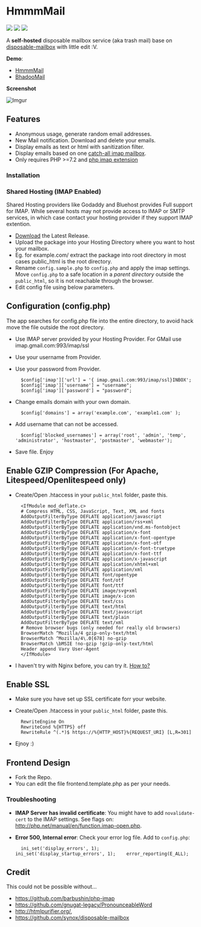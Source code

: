 # HmmmMail

![](https://img.shields.io/badge/version-0.1b-blue.svg)    ![](https://img.shields.io/badge/php-%3E%3D7.2-green.svg) ![](https://img.shields.io/badge/status-beta-lightgrey.svg)

A **self-hosted** disposable mailbox service (aka trash mail) base on [disposable-mailbox](https://github.com/synox/disposable-mailbox) with little edit :V.

**Demo**: 
* [HmmmMail](https://sharelun.com/)
* [BhadooMail](https://inbox.bhadoomail.com/inbox/) 

**Screenshot**

![Imgur](https://i.imgur.com/2Lqnp75.png)

## Features

* Anonymous usage, generate random email addresses. 
* New Mail notification. Download and delete your emails.
* Display emails as text or html with sanitization  filter. 
* Display emails based on one [catch-all imap mailbox](https://www.google.ch/search?q=how+to+setup+catch-all+imap+mailbox).
* Only requires PHP  >=7.2 and [php imap extension](http://php.net/manual/book.imap.php)

### Installation

### Shared Hosting (IMAP Enabled)

Shared Hosting providers like Godaddy and Bluehost provides Full support for IMAP. While several hosts may not provide access to IMAP or SMTP services, in which case contact your hosting provider if they support IMAP extention.

* [Download](https://github.com/HmmmmInc/HmmmMail/releases/latest) the Latest Release.
* Upload the package into your Hosting Directory where you want to host your mailbox.
* Eg. for example.com/ extract the package into root directory in most cases public_html is the root directory.
* Rename `config.sample.php` to `config.php` and apply the imap settings. Move `config.php` to a safe location in a *parent directory* outside the `public_html`, so it is not reachable through the browser.
* Edit config file using below parameters.

## Configuration (config.php)

The app searches for config.php file into the entire directory, to avoid hack move the file outside the root directory.

* Use IMAP server provided by your Hosting Provider. For GMail use imap.gmail.com:993/imap/ssl
* Use your username from Provider.
* Use your password from Provider.

        $config['imap']['url'] = '{ imap.gmail.com:993/imap/ssl}INBOX';
        $config['imap']['username'] = "username";
        $config['imap']['password'] = "password";

* Change emails domain with your own domain.

        $config['domains'] = array('example.com', 'example1.com' );

* Add username that can not be accessed.

        $config['blocked_usernames'] = array('root', 'admin', 'temp', 'administrator', 'hostmaster', 'postmaster', 'webmaster');
* Save file. Enjoy

## Enable GZIP Compression (For Apache, Litespeed/Openlitespeed only)
* Create/Open .htaccess in your `public_html` folder, paste this.

        <IfModule mod_deflate.c>
        # Compress HTML, CSS, JavaScript, Text, XML and fonts
        AddOutputFilterByType DEFLATE application/javascript
        AddOutputFilterByType DEFLATE application/rss+xml
        AddOutputFilterByType DEFLATE application/vnd.ms-fontobject
        AddOutputFilterByType DEFLATE application/x-font
        AddOutputFilterByType DEFLATE application/x-font-opentype
        AddOutputFilterByType DEFLATE application/x-font-otf
        AddOutputFilterByType DEFLATE application/x-font-truetype
        AddOutputFilterByType DEFLATE application/x-font-ttf
        AddOutputFilterByType DEFLATE application/x-javascript
        AddOutputFilterByType DEFLATE application/xhtml+xml
        AddOutputFilterByType DEFLATE application/xml
        AddOutputFilterByType DEFLATE font/opentype
        AddOutputFilterByType DEFLATE font/otf
        AddOutputFilterByType DEFLATE font/ttf
        AddOutputFilterByType DEFLATE image/svg+xml
        AddOutputFilterByType DEFLATE image/x-icon
        AddOutputFilterByType DEFLATE text/css
        AddOutputFilterByType DEFLATE text/html
        AddOutputFilterByType DEFLATE text/javascript
        AddOutputFilterByType DEFLATE text/plain
        AddOutputFilterByType DEFLATE text/xml
        # Remove browser bugs (only needed for really old browsers)
        BrowserMatch ^Mozilla/4 gzip-only-text/html
        BrowserMatch ^Mozilla/4\.0[678] no-gzip
        BrowserMatch \bMSIE !no-gzip !gzip-only-text/html
        Header append Vary User-Agent
        </IfModule>
* I haven't try with Nginx before, you can try ít. [How to?](https://www.google.com/search?q=gzip+nginx&oq=gzip+nginx)

## Enable SSL
* Make sure you have set up SSL certificate forr your website.
* Create/Open .htaccess in your `public_html` folder, paste this.

        RewriteEngine On
        RewriteCond %{HTTPS} off
        RewriteRule ^(.*)$ https://%{HTTP_HOST}%{REQUEST_URI} [L,R=301]

* Ejnoy :)

## Frontend Design

* Fork the Repo.
* You can edit the file frontend.template.php as per your needs.

### Troubleshooting

* **IMAP Server has invalid certificate**: You might have to add `novalidate-cert` to the IMAP settings. See flags on: http://php.net/manual/en/function.imap-open.php.
* **Error 500, Internal error**: Check your error log file. Add to `config.php`: 

        ini_set('display_errors', 1);    ini_set('display_startup_errors', 1);    error_reporting(E_ALL);

## Credit
This could not be possible without...
 * https://github.com/barbushin/php-imap
 * https://github.com/gnugat-legacy/PronounceableWord
 * http://htmlpurifier.org/, 
 * https://github.com/synox/disposable-mailbox